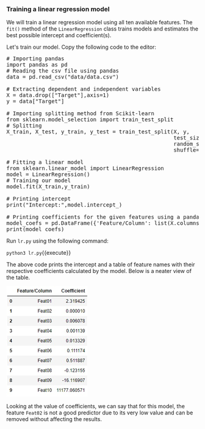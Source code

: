 ### Training a linear regression model
We will train a linear regression model using all ten available features. The `fit()` method of the `LinearRegression` class trains models and estimates the best possible intercept and coefficient(s).

Let's train our model. Copy the following code to the editor:

<pre class="file" data-filename="lr.py" data-target="replace">
# Importing pandas
import pandas as pd
# Reading the csv file using pandas 
data = pd.read_csv("data/data.csv")

# Extracting dependent and independent variables
X = data.drop(["Target"],axis=1)
y = data["Target"]

# Importing splitting method from Scikit-learn
from sklearn.model_selection import train_test_split
# Splitting
X_train, X_test, y_train, y_test = train_test_split(X, y,
                                                    test_size=0.3,
                                                    random_state=100,
                                                    shuffle=True)

# Fitting a linear model
from sklearn.linear_model import LinearRegression
model = LinearRegression()
# Training our model
model.fit(X_train,y_train)

# Printing intercept
print("Intercept:",model.intercept_)

# Printing coefficients for the given features using a pandas dataframe
model_coefs = pd.DataFrame({'Feature/Column': list(X.columns), 'Coefficient': model.coef_})
print(model_coefs)
</pre>

Run `lr.py` using the following command:

`python3 lr.py`{{execute}}

The above code prints the intercept and a table of feature names with their respective coefficients calculated by the model. Below is a neater view of the table.

![n4](./assets/n4.jpg)

Looking at the value of coefficients, we can say that for this model, the feature `Feat02` is not a good predictor due to its very low value and can be removed without affecting the results.